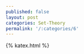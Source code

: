 ```yaml
---
published: false
layout: post
categories: Set-Theory
permalink: '/:categories/6'
---
```

{% katex.html %}
